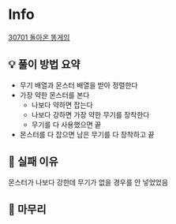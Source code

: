 # Info
[30701 돌아온 똥게임](https://www.acmicpc.net/problem/30701)

## 💡 풀이 방법 요약
- 무기 배열과 몬스터 배열을 받아 정렬한다
- 가장 약한 몬스터를 본다
    - 나보다 약하면 잡는다
    - 나보다 강하면 가장 약한 무기를 장착한다
    - 무기를 다 사용했으면 끝
- 몬스터를 다 잡으면 남은 무기를 다 장착하고 끝
    

## 👀 실패 이유

몬스터가 나보다 강한데 무기가 없을 경우를 안 넣었었음

## 🙂 마무리

